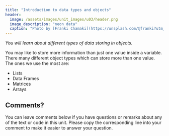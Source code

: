 ```yaml
---
title: "Introduction to data types and objects"
header:
  image: /assets/images/unit_images/u03/header.png
  image_description: "neon data"
  caption: "Photo by [Franki Chamaki](https://unsplash.com/@franki?utm_source=unsplash&amp;utm_medium=referral&amp;utm_content=creditCopyText) [from unsplash](https://unsplash.com/s/photos/data?utm_source=unsplash&amp;utm_medium=referral&amp;utm_content=creditCopyText)"
---
```


*You will learn about different types of data storing in objects.*

<!--more-->

You may like to store more information than just one value inside a variable. There many different object types which can store more than one value. The ones we use the most are:
*	Lists
*	Data Frames
*	Matrices
*	Arrays


## Comments?
You can leave comments below if you have questions or remarks about any of the text or code in this unit.
Please copy the corresponding line into your comment to make it easier to answer your question.

<script src="https://utteranc.es/client.js"
        repo="GeoMOER/moer-base-r"
        issue-term="moer-base-r_unit03"
        theme="github-light"
        crossorigin="anonymous"
        async>
</script>

<!--
## Further reading

add some day
-->
